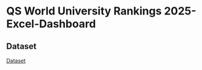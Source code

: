 # QS World University Rankings 2025-Excel-Dashboard
## Dataset
 <a href="https://github.com/rakhimathur791/Data-Analysis-Dashboard-Superstore/blob/main/Data%20Analysis%20-%20Superstore.xlsx">Dataset</a>
